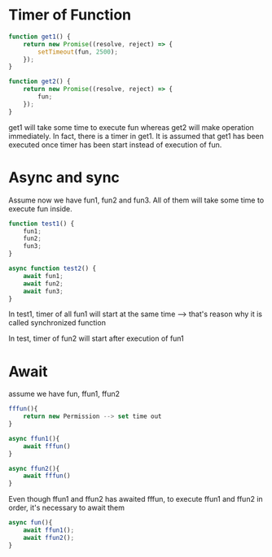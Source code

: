 # Timer of Function

```js
function get1() {
    return new Promise((resolve, reject) => {
        setTimeout(fun, 2500);
    });
}

function get2() {
    return new Promise((resolve, reject) => {
        fun;
    });
}
```

get1 will take some time to execute fun whereas get2 will  make operation immediately. In fact, there is a timer in get1. It is assumed that get1 has been executed once timer has been start instead of execution of fun.



# Async and sync

Assume now we have fun1, fun2 and fun3. All of them will take some time to execute fun inside. 

```js
function test1() {
    fun1;
    fun2;
    fun3;
}

async function test2() {
    await fun1;
    await fun2;
    await fun3;
}
```

In test1, timer of all fun1 will start at the same time --> that's reason why it is called synchronized function

In test, timer of fun2 will start after execution of fun1



# Await

assume we have fun, ffun1, ffun2

```js
fffun(){
	return new Permission --> set time out
}

async ffun1(){
    await fffun()
}

async ffun2(){
    await fffun()
}
```



Even though ffun1 and ffun2 has awaited fffun, to execute ffun1 and ffun2 in order, it's necessary to await them

```js
async fun(){
	await ffun1();
	await ffun2();
}
```
